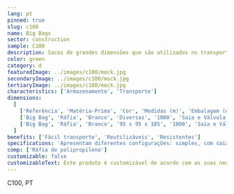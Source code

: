 ```yaml
---
lang: pt
pinned: true
slug: c100
name: Big Bags
sector: construction
sample: C100
description: Sacos de grandes dimensões que são utilizados no transporte de cargas consideráveis de produtos granulados, agregados e/ou pó.
color: green
category: d
featuredImage: ../images/c100/mock.jpg
secondaryImage: ../images/c100/mock.jpg
tertiaryImage: ../images/c100/mock.jpg
characteristics: ['Armazenamento', 'Transporte']
dimensions:
  [
    ['Referência', 'Matéria-Prima', 'Cor', 'Medidas (m)', 'Embalagem (un)', 'Especificações'],
    ['Big Bag', 'Ráfia', 'Branco', 'Diversas', '1000', 'Saia e Válvula descarga'],
    ['Big Bag', 'Ráfia', 'Branco', '95 x 95 x 185', '1000', 'Saia e Válvula descarga / Perfurado'],
  ]
benefits: ['Fácil transporte', 'Reutilizáveis', 'Resistentes']
specifications: 'Apresentam diferentes configurações: simples, com saia de enchimento, válvula de descarga, entre outras.'
comp: ['Ráfia de polipropileno']
customizable: false
customizableText: Este produto é customizável de acordo com as suas necessidades. Contacte-nos para mais informações.
---
```


C100, PT
